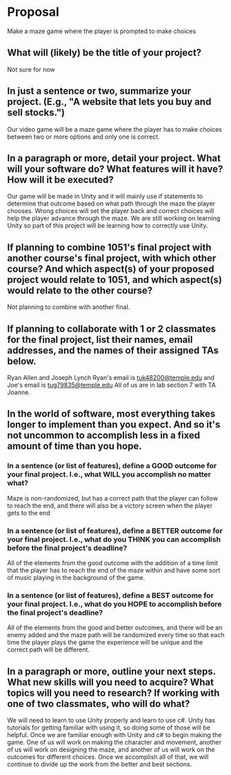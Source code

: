 # Proposal
Make a maze game where the player is prompted to make choices
## What will (likely) be the title of your project?
Not sure for now

## In just a sentence or two, summarize your project. (E.g., "A website that lets you buy and sell stocks.")
Our video game will be a maze game where the player has to make choices between two or more options and only one is correct.

## In a paragraph or more, detail your project. What will your software do? What features will it have? How will it be executed?
Our game will be made in Unity and it will mainly use if statements to determine that outcome based on what path through the maze the player chooses. Wrong choices will set the player back and correct choices will help the player advance through the maze. We are still working on learning Unity so part of this project will be learning how to correctly use Unity.

## If planning to combine 1051's final project with another course's final project, with which other course? And which aspect(s) of your proposed project would relate to 1051, and which aspect(s) would relate to the other course?
Not planning to combine with another final.

## If planning to collaborate with 1 or 2 classmates for the final project, list their names, email addresses, and the names of their assigned TAs below.
Ryan Allen and Joseph Lynch
Ryan's email is tuk48200@temple.edu and Joe's email is tug79835@temple.edu
All of us are in lab section 7 with TA Joanne.

## In the world of software, most everything takes longer to implement than you expect. And so it's not uncommon to accomplish less in a fixed amount of time than you hope.

### In a sentence (or list of features), define a GOOD outcome for your final project. I.e., what WILL you accomplish no matter what?
Maze is non-randomized, but has a correct path that the player can follow to reach the end, and there will also be a victory screen when the player gets to the end

### In a sentence (or list of features), define a BETTER outcome for your final project. I.e., what do you THINK you can accomplish before the final project's deadline?
All of the elements from the good outcome with the addition of a time limit that the player has to reach the end of the maze within and have some sort of music playing in the background of the game.

### In a sentence (or list of features), define a BEST outcome for your final project. I.e., what do you HOPE to accomplish before the final project's deadline?
All of the elements from the good and better outcomes, and there will be an enemy added and the maze path will be randomized every time so that each time the player plays the game the experience will be unique and the correct path will be different. 

## In a paragraph or more, outline your next steps. What new skills will you need to acquire? What topics will you need to research? If working with one of two classmates, who will do what?
We will need to learn to use Unity properly and learn to use c#. Unity has tutorials for getting familiar with using it, so doing some of those will be helpful. Once we are familiar enough with Unity and c# to begin making the game. One of us will work on making the character and movement, another of us will work on designing the maze, and another of us will work on the outcomes for different choices. Once we accomplish all of that, we will continue to divide up the work from the better and best sections.
